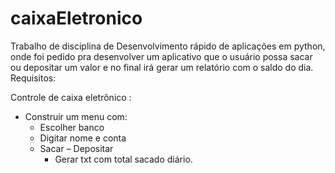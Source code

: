 # caixaEletronico
Trabalho de disciplina de Desenvolvimento rápido de aplicações em python, onde foi pedido pra desenvolver um aplicativo que o usuário possa sacar ou depositar um valor e no final irá gerar um relatório com o saldo do dia. 
Requisitos:

Controle de caixa eletrônico :
<ul>
    <li>Construir um menu com:
        <ul>
            <li>Escolher banco</li>
            <li>Digitar nome e conta</li>
            <li>Sacar – Depositar
                <ul><li>Gerar txt com total sacado diário.</li></ul>
            </li>
        </ul>
    </li>
</ul>

